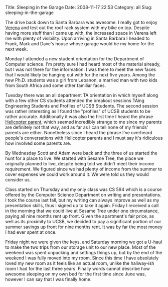 Title: Sleeping in the Garage
Date: 2008-11-17 22:53
Category: all
Slug: sleeping-in-the-garage

The drive back down to Santa Barbara was awesome. I really got to enjoy
[Verena][] and test out the roof rack system with my bike on top.
Despite having more stuff than I came up with, the increased space in
Verena left me with plenty of visibility. Upon arriving in Santa Barbara
I headed to Frank, Mark and Dave's house whose garage would be my home
for the next week.

Monday I attended a new student orientation for the Department of
Computer science. I'm pretty sure I had heard most of the material
already, but I was not there for the information. I was there to meet
the new faces that I would likely be hanging out with for the next five
years. Among the new Ph.D. students was a girl from Lebanon, a married
man with two kids from South Africa and some other familiar faces.

Tuesday there was an all department TA orientation in which myself along
with a few other CS students attended the breakout sessions TAing
Engineering Students and Profiles of UCSB Students. The second session
was rather interesting as I found the "profiles" of UCSB students to
be rather accurate. Additionally it was also the first time I heard the
phrase [Helicopter parent][], which seemed incredibly strange to me
since my parents are definitely not that way, and as far as I can tell
none of my friends' parents are either. Nonetheless since I heard the
phrase I've overheard people's conversations with Helicopter parents
and I must say it's ridiculous how involved some parents are.

By Wednesday Scott and Adam were back and the three of us started the
hunt for a place to live. We started with Sesame Tree, the place we
originally planned to live, despite being told we didn't meet their
income requirement. We figured since we had plenty of income from the
summer to cover expenses we could work around it. We were told us they
would consider us.

Class started on Thursday and my only class was CS 594 which is a course
offered by the Computer Science Department on writing and presentations.
I took the course last fall, but my writing can always improve as well
as my presentation skills, thus I signed up to take it again. Friday I
received a call in the morning that we could live at Sesame Tree under
one circumstance, paying all nine months rent up front. Given the
apartment's fair price, as well as its proximity to UCSB, we decided
to pay a significant portion of our summer savings up front for nine
months rent. It was by far the most money I had ever spent at once.

Friday night we were given the keys, and Saturday morning we got a
U-haul to make the two trips from our storage unit to our new place.
Most of the weekend was spent unpacking and settings things up, but by
the end of the weekend I was fully moved into my room. Since this time I
have absolutely loved my new room as it feels like an actual room,
unlike the hallway-ish room I had for the last three years. Finally
words cannot describe how awesome sleeping on my own bed for the first
time since June was, however I can say that I was finally home.

  [Verena]: http://www.bryceboe.com/2008/08/17/google-week-8/
  [Helicopter parent]: http://en.wikipedia.org/wiki/Helicopter_parent
